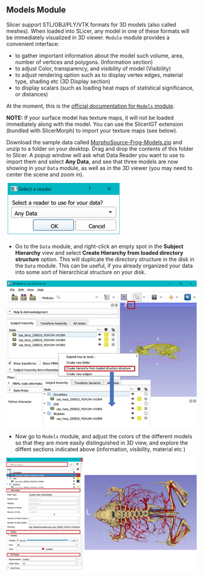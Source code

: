 ## Models Module

Slicer support STL/OBJ/PLY/VTK formats for 3D models (also called meshes). When loaded into SLicer, any model in one of these formats will be immediately visualized in 3D viewer. `Module` module provides a convenient interface:

-   to gather important information about the model such volume, area, number of vertices and polygons. (Information section)
-   to adjust Color, transparency, and visibility of model (Visibility) 
-   to adjust rendering option such as to display vertex edges, material type, shading etc (3D Display section) 
-   to display scalars (such as loading heat maps of statistical significance, or distances)

At the moment, this is the [official documentation for `Models` module](https://www.slicer.org/wiki/Documentation/Nightly/Modules/Models).  

**NOTE:** If your surface model has texture maps, it will not be loaded immediately along with the model. You can use the SlicerIGT extension (bundled with SlicerMorph) to import your texture maps (see below). 

Download the sample data called [MorphoSource-Frog-Models.zip](https://app.box.com/s/3dmwhcs579mm7ijo501c3l1uuppnypq8) and unzip to a folder on your desktop. Drag and drop the contents of this folder to Slicer. A popup window will ask what Data Reader you want to use to import them and select **Any Data**, and see that three models are now showing in your `Data` module, as well as in the 3D viewer (you may need to center the scene and zoom in).


<img src="./LoaderQuestion.png" width="300px"/>

-   Go to the `Data` module, and right-click an empty spot in the **Subject Hierarchy** view and select **Create Hierarchy from loaded directory structure** option. This will duplicate the directory structure in the disk in the `Data` module. This can be useful, if you already organized your data into some sort of hierarchical structure on your disk. 

<img src="./Convert_Folders.png">

-   Now go to `Models` module, and adjust the colors of the different models so that they are more easily distinguished in 3D view, and explore the diffent sections indicated above (information, visibility, material etc )

<img src="./Models_Expanded.png" width="800px"/>
